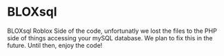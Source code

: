 # BLOXsql
BLOXsql
Roblox Side of the code, unfortunatly we lost the files to the PHP side of things accessing your mySQL database. We plan to fix this in the future. Until then, enjoy the code!
